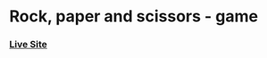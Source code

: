 # Rock, paper and scissors - game

### [Live Site](https://jacekmaciejak.github.io/Rock-paper-and-scissors---game/)

